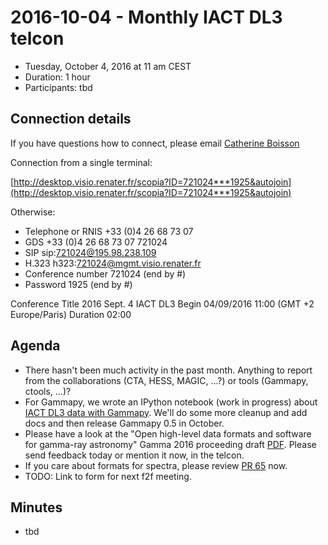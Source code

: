 # 2016-10-04 - Monthly IACT DL3 telcon

* Tuesday, October 4, 2016 at 11 am CEST
* Duration: 1 hour
* Participants: tbd

## Connection details

If you have questions how to connect, please email  [Catherine Boisson](http://www.iau.org/administration/membership/individual/7665/)

Connection from a single terminal:

[http://desktop.visio.renater.fr/scopia?ID=721024***1925&autojoin](http://desktop.visio.renater.fr/scopia?ID=721024***1925&autojoin)

Otherwise:

* Telephone or RNIS 	+33 (0)4 26 68 73 07
* GDS 	+33 (0)4 26 68 73 07 721024
* SIP 	sip:721024@195.98.238.109
* H.323 	h323:721024@mgmt.visio.renater.fr
* Conference number 	721024 (end by #)
* Password 	1925 (end by #)

Conference Title 2016 Sept. 4 IACT DL3 Begin 04/09/2016 11:00 (GMT +2 Europe/Paris) Duration 02:00

## Agenda

* There hasn't been much activity in the past month. Anything to report from the collaborations (CTA, HESS, MAGIC, ...?) or tools (Gammapy, ctools, ...)?
* For Gammapy, we wrote an IPython notebook (work in progress) about [IACT DL3 data with Gammapy](http://nbviewer.jupyter.org/github/gammapy/gammapy-extra/blob/master/notebooks/data_iact.ipynb). We'll do some more cleanup and add docs and then release Gammapy 0.5 in October.
* Please have a look at the "Open high-level data formats and software for gamma-ray astronomy" Gamma 2016 proceeding draft [PDF](https://github.com/open-gamma-ray-astro/open-gamma-ray-astro-gamma2016/blob/master/proceeding/open-gamma-ray-astro-gamma2016.pdf). Please send feedback today or mention it now, in the telcon.
* If you care about formats for spectra, please review [PR 65](https://github.com/open-gamma-ray-astro/gamma-astro-data-formats/pull/65) now.
* TODO: Link to form for next f2f meeting.

## Minutes

* tbd
